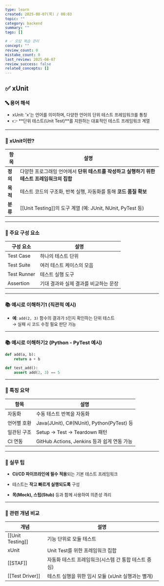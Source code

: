 ```yaml
---
type: learn
created: 2025-08-07(목) / 00:03
topic: ""
category: backend
summary: ""
tags: []

# ✅ 오답 복습 관리
concept: ""
review_count: 0
mistake_count: 0
last_review: 2025-08-07
review_success: false
related_concepts: []
---
```




## ✅ xUnit

### 🔤 용어 해석

- xUnit: 'x'는 언어를 의미하며, 다양한 언어의 단위 테스트 프레임워크를 통칭
- 👉 **단위 테스트(Unit Test)**를 지원하는 대표적인 테스트 프레임워크 계열

---

### 🧩 xUnit이란?

| 항목 | 설명 |
|------|------|
| **정의** | 다양한 프로그래밍 언어에서 **단위 테스트를 작성하고 실행하기 위한 테스트 프레임워크의 집합** |
| **목적** | 테스트 코드의 구조화, 반복 실행, 자동화를 통해 **코드 품질 확보** |
| **분류** | [[Unit Testing]]의 도구 계열 (예: JUnit, NUnit, PyTest 등)

---

### 🧱 주요 구성 요소

| 구성 요소 | 설명 |
|-----------|------|
| Test Case | 하나의 테스트 단위 |
| Test Suite | 여러 테스트 케이스의 모음 |
| Test Runner | 테스트 실행 도구 |
| Assertion | 기대 결과와 실제 결과를 비교하는 문장

---

### 📚 예시로 이해하기1 (직관적 예시)

- **예**: `add(2, 3)` 함수의 결과가 `5`인지 확인하는 단위 테스트  
→ 실패 시 코드 수정 필요 판단 가능

---

### 📚 예시로 이해하기2 (Python - PyTest 예시)

```python
def add(a, b):
    return a + b

def test_add():
    assert add(2, 3) == 5
````

---

### 🧠 특징 요약

|항목|설명|
|---|---|
|자동화|수동 테스트 반복을 자동화|
|언어별 호환|Java(JUnit), C#(NUnit), Python(PyTest) 등|
|일관된 구조|Setup → Test → Teardown 패턴|
|CI 연동|GitHub Actions, Jenkins 등과 쉽게 연동 가능|

---

### 🎯 실무 팁

- **CI/CD 파이프라인에 필수 적용**되는 기본 테스트 프레임워크
    
- 테스트는 **작고 빠르게 실행되도록** 구성
    
- **목(Mock), 스텁(Stub)** 등과 함께 사용하여 의존성 격리
    

---

### 🧩 관련 개념 비교

|개념|설명|
|---|---|
|[[Unit Testing]]|기능 단위로 모듈 테스트|
|xUnit|Unit Test를 위한 프레임워크 집합|
|[[STAF]]|자동화 테스트 프레임워크(시스템 간 통합 테스트 중심)|
|[[Test Driver]]|테스트 실행을 위한 임시 모듈 (xUnit 실행과는 별개)|
